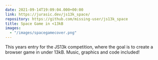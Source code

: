```yaml
---
date: 2021-09-14T19:09:04.000+00:00
link: https://jurasic.dev/js13k_space/
repository: https://github.com/missing-user/js13k_space
title: Space Game in <13kB
images:
  - "/images/spacegamecover.png"
---
```


This years entry for the JS13k competition, where the goal is to create a browser game in under 13kB. Music, graphics and code included!
